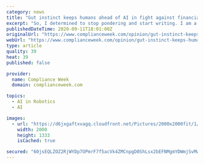 ```yaml
---
category: news
title: "Gut instinct keeps humans ahead of AI in fight against financial crime"
excerpt: "So, I determined to stop pondering and start writing. I am a big fan of AI—I don’t hold any fears or anxieties about a world controlled by cruel and demanding robots. Like The Guardian article rightly points out, we have far more to fear from humans ..."
publishedDateTime: 2020-09-11T18:01:00Z
originalUrl: "https://www.complianceweek.com/opinion/gut-instinct-keeps-humans-ahead-of-ai-in-fight-against-financial-crime/29445.article"
webUrl: "https://www.complianceweek.com/opinion/gut-instinct-keeps-humans-ahead-of-ai-in-fight-against-financial-crime/29445.article"
type: article
quality: 39
heat: 39
published: false

provider:
  name: Compliance Week
  domain: complianceweek.com

topics:
  - AI in Robotics
  - AI

images:
  - url: "https://d6jxgaftxvagq.cloudfront.net/Pictures/2000x2000fit/1/3/4/12134_ailaw_764006.jpg"
    width: 2000
    height: 1333
    isCached: true

secured: "60jsEQLZOZ2RjWYDp7OPmrF7f5acVk4ZMCnpgD0ShLsx2bEFNMgmYDWmjSvMwuRExRDTGEQMmQWnX31gsVb5rqxn0YzVVN4njl2XGsymlrtkRufa9OYmO1weGka1YYth3ph+FF17cGcZvVKkV/5D4s6zo4ZNDoJx7zu1+rrFUAVHUamBSC4t9++UKfBa4jEIavWpAE4X+izdWZKCboS1wocZmO3qyt73dXLklrO5wn6Jrb0GRajLYCWx2MLKru1hNdVV1VsFNyE5QWkFCv802C4ZdVknS6ZPEYOYOyLhX7P6q+Ie1h6OKNOt91m+9JW3SnI/4+vd6lwidbhIj6+/VGlsVD2EqAhl0VDZVPXCjVk=;8TdqEm3tLXrGhOhuyOB/UA=="
---
```


